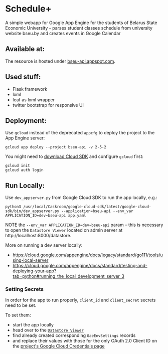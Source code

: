 # Schedule+

A simple webapp for Google App Engine for the students of Belarus State Economic University - parses student classes schedule from university website bseu.by and creates events in Google Calendar

## Available at:

The resource is hosted under [bseu-api.appspot.com](https://bseu-api.appspot.com/).

## Used stuff:

* Flask framework
* lxml
* leaf as lxml wrapper
* twitter bootstrap for responsive UI

## Deployment:

Use `gcloud` instead of the deprecated `appcfg` to deploy the project to the App Engine server:

    gcloud app deploy --project bseu-api -v 2-5-2

You might need to [download Cloud SDK](https://cloud.google.com/sdk/docs/install) and configure `gcloud` first:

    gcloud init
    gcloud auth login

## Run Locally:

Use `dev_appserver.py` from Google Cloud SDK to run the app locally, e.g.:

    python3 /usr/local/Caskroom/google-cloud-sdk/latest/google-cloud-sdk/bin/dev_appserver.py --application=bseu-api --env_var APPLICATION_ID=dev~bseu-api app.yaml

NOTE the `--env_var APPLICATION_ID=dev~bseu-api` param – this is necessary to open the `Datastore Viewer` located on admin server at http://localhost:8000/datastore.

More on running a dev server locally:

* https://cloud.google.com/appengine/docs/legacy/standard/go111/tools/using-local-server
* https://cloud.google.com/appengine/docs/standard/testing-and-deploying-your-app?tab=python#running_the_local_development_server_3

### Setting Secrets

In order for the app to run properly, `client_id` and `client_secret` secrets need to be set.

To set them:

* start the app locally
* head over to the [`Datastore Viewer`](http://localhost:8000/datastore)
* find already created corresponding `GaeEnvSettings` records
* and replace their values with those for the only OAuth 2.0 Client ID on the [project's Google Cloud Credentials page](https://console.cloud.google.com/apis/credentials?project=bseu-api)
